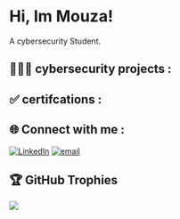# Hi, Im Mouza!
A cybersecurity Student.

## 👩🏾‍💻 cybersecurity projects :


## ✅ certifcations :




## 🌐 Connect with me :
 [![LinkedIn](https://img.shields.io/badge/LinkedIn-%230077B5.svg?logo=linkedin&logoColor=white)](https://www.linkedin.com/in/mouzaalameri-sec)  [![email](https://img.shields.io/badge/Email-D14836?logo=gmail&logoColor=white)](mailto:mozaalamriii@gmail.com) 
## 🏆 GitHub Trophies
![](https://github-profile-trophy.vercel.app/?username=MouzaAlameri-sec&theme=radical&no-frame=false&no-bg=true&margin-w=4)

<!-- Proudly created with GPRM ( https://gprm.itsvg.in ) -->
